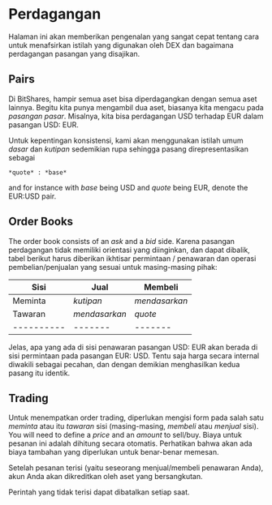 # Perdagangan

Halaman ini akan memberikan pengenalan yang sangat cepat tentang cara untuk menafsirkan istilah yang digunakan oleh DEX dan bagaimana perdagangan pasangan yang disajikan.

## Pairs

Di BitShares, hampir semua aset bisa diperdagangkan dengan semua aset lainnya. Begitu kita punya mengambil dua aset, biasanya kita mengacu pada *pasangan pasar*. Misalnya, kita bisa perdagangan USD terhadap EUR dalam pasangan USD: EUR.

Untuk kepentingan konsistensi, kami akan menggunakan istilah umum *dasar* dan *kutipan* sedemikian rupa sehingga pasang direpresentasikan sebagai

    *quote* : *base*
    

and for instance with *base* being USD and *quote* being EUR, denote the EUR:USD pair.

## Order Books

The order book consists of an *ask* and a *bid* side. Karena pasangan perdagangan tidak memiliki orientasi yang diinginkan, dan dapat dibalik, tabel berikut harus diberikan ikhtisar permintaan / penawaran dan operasi pembelian/penjualan yang sesuai untuk masing-masing pihak:

| Sisi          | Jual          | Membeli       |
| ------------- | ------------- | ------------- |
| Meminta       | *kutipan*     | *mendasarkan* |
| Tawaran       | *mendasarkan* | *quote*       |
| \---\---\---- | \---\----     | \---\----     |

Jelas, apa yang ada di sisi penawaran pasangan USD: EUR akan berada di sisi permintaan pada pasangan EUR: USD. Tentu saja harga secara internal diwakili sebagai pecahan, dan dengan demikian menghasilkan kedua pasang itu identik.

## Trading

Untuk menempatkan order trading, diperlukan mengisi form pada salah satu *meminta* atau itu *tawaran* sisi (masing-masing, *membeli* atau *menjual* sisi). You will need to define a *price* and an *amount* to sell/buy. Biaya untuk pesanan ini adalah dihitung secara otomatis. Perhatikan bahwa akan ada biaya tambahan yang diperlukan untuk benar-benar memesan.

Setelah pesanan terisi (yaitu seseorang menjual/membeli penawaran Anda), akun Anda akan dikreditkan oleh aset yang bersangkutan.

Perintah yang tidak terisi dapat dibatalkan setiap saat.